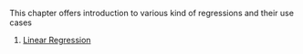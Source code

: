 This chapter offers introduction to various kind of regressions and their use cases

1. [Linear Regression](./01-LinearRegression.md)